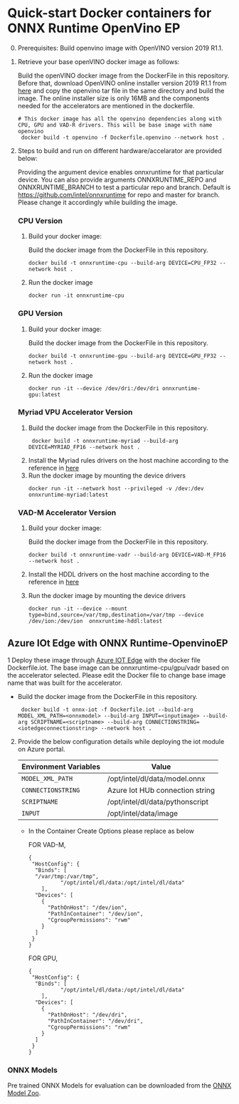 # Quick-start Docker containers for ONNX Runtime OpenVino EP

0. Prerequisites: Build openvino image with OpenVINO version 2019 R1.1. 
   
1. Retrieve your base openVINO docker image as follows:

    Build the openVINO docker image from the DockerFile in this repository. Before that, download OpenVINO online installer version 2019 R1.1 from [here](https://software.intel.com/en-us/openvino-toolkit/choose-download) and copy the openvino tar file in the same directory and build the image. The online installer size is only 16MB and the components needed for the accelerators are mentioned in the dockerfile. 
     ```
     # This docker image has all the openvino dependencies along with CPU, GPU and VAD-R drivers. This will be base image with name openvino
      docker build -t openvino -f Dockerfile.openvino --network host .
     ```
      
2. Steps to build and run on different hardware/accelarator are provided below:  

    Providing the argument device enables onnxruntime for that particular device. You can also provide arguments ONNXRUNTIME_REPO and ONNXRUNTIME_BRANCH to test a particular repo and branch. Default is https://github.com/intel/onnxruntime for repo and master for branch. Please change it accordingly while building the image.
      ### CPU Version 

      1. Build your docker image: 

         Build the docker image from the DockerFile in this repository. 
        
          ```
          docker build -t onnxruntime-cpu --build-arg DEVICE=CPU_FP32 --network host .
          ```
      2. Run the docker image
          ```
          docker run -it onnxruntime-cpu
          ```

      ### GPU Version

      1. Build your docker image:

         Build the docker image from the DockerFile in this repository.
          ``` 
          docker build -t onnxruntime-gpu --build-arg DEVICE=GPU_FP32 --network host . 
          ```
        
      2. Run the docker image
          ```
          docker run -it --device /dev/dri:/dev/dri onnxruntime-gpu:latest
          ```
     ### Myriad VPU Accelerator Version 

     1. Build the docker image from the DockerFile in this repository.
        ``` 
         docker build -t onnxruntime-myriad --build-arg DEVICE=MYRIAD_FP16 --network host . 
        ```
     2. Install the Myriad rules drivers on the host machine according to the reference in [here](https://docs.openvinotoolkit.org/latest/_docs_install_guides_installing_openvino_linux.html#additional-NCS-steps)
     3. Run the docker image by mounting the device drivers
        ```
        docker run -it --network host --privileged -v /dev:/dev  onnxruntime-myriad:latest

        ```
      ### VAD-M Accelerator Version 

      1. Build your docker image: 
      
         Build the docker image from the DockerFile in this repository.
         ``` 
         docker build -t onnxruntime-vadr --build-arg DEVICE=VAD-M_FP16 --network host . 
         ```
   
      2. Install the HDDL drivers on the host machine according to the reference in [here](https://docs.openvinotoolkit.org/latest/_docs_install_guides_installing_openvino_linux_ivad_vpu.html)
      3. Run the docker image by mounting the device drivers
         ```
         docker run -it --device --mount type=bind,source=/var/tmp,destination=/var/tmp --device /dev/ion:/dev/ion  onnxruntime-hddl:latest
         ```

## Azure IOt Edge with ONNX Runtime-OpenvinoEP

1 Deploy these image through [Azure IOT Edge](https://docs.microsoft.com/en-us/azure/iot-edge/quickstart-linux) with the docker file Dockerfile.iot. The base image can be onnxruntime-cpu/gpu/vadr based on the accelerator selected. Please edit the Docker file to change base image name that was built for the accelerator.

   - Build the docker image from the DockerFile in this repository.
     ``` 
      docker build -t onnx-iot -f Dockerfile.iot --build-arg MODEL_XML_PATH=<onnxmodel> --build-arg INPUT=<inputimage> --build-arg SCRIPTNAME=<scriptname> --build-arg CONNECTIONSTRING=<iotedgeconnectionstring> --network host . 
     ```
2. Provide the below configuration details while deploying the iot module on Azure portal. 

	|Environment Variables | Value |
	| --------- | -------- |
	| <code>MODEL_XML_PATH</code> | /opt/intel/dl/data/model.onnx |
	| <code>CONNECTIONSTRING</code> |Azure Iot HUb connection string |
	| <code>SCRIPTNAME</code> | /opt/intel/dl/data/pythonscript |
	| <code>INPUT</code> | /opt/intel/data/image |
	

   - In the Container Create Options please replace as below

     FOR VAD-M,
  
      ```
      {
       "HostConfig": {
	    "Binds": [
		"/var/tmp:/var/tmp",
                "/opt/intel/dl/data:/opt/intel/dl/data"
	      ],
	    "Devices": [
	      {
			"PathOnHost": "/dev/ion",
			"PathInContainer": "/dev/ion",
			"CgroupPermissions": "rwm"
	      }
	    ]
	   }
	 }
       ```
      FOR GPU,
  
      ```
      {
       "HostConfig": {
	    "Binds": [
             	"/opt/intel/dl/data:/opt/intel/dl/data"
	      ],
	    "Devices": [
	      {
			"PathOnHost": "/dev/dri",
			"PathInContainer": "/dev/dri",
			"CgroupPermissions": "rwm"
	      }
	    ]
	   }
	 }
       ```
     
  ### ONNX Models
  Pre trained ONNX Models for evaluation can be downloaded from the [ONNX Model Zoo](https://github.com/onnx/models).



